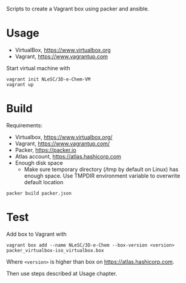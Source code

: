Scripts to create a Vagrant box using packer and ansible.

# Usage

* VirtualBox, https://www.virtualbox.org
* Vagrant, https://www.vagrantup.com

Start virtual machine with

```
vagrant init NLeSC/3D-e-Chem-VM
vagrant up
```

# Build

Requirements:

* Virtualbox, https://www.virtualbox.org/
* Vagrant, https://www.vagrantup.com/
* Packer, https://packer.io
* Atlas account, https://atlas.hashicorp.com
* Enough disk space
  * Make sure temporary directory (/tmp by default on Linux) has enough space. Use TMPDIR environment variable to overwrite default location

```
packer build packer.json
```
# Test

Add box to Vagrant with

```
vagrant box add --name NLeSC/3D-e-Chem --box-version <version> packer_virtualbox-iso_virtualbox.box
```
Where `<version>` is higher than box on https://atlas.hashicorp.com.

Then use steps described at Usage chapter.

